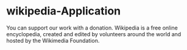 # wikipedia-Application
You can support our work with a donation. Wikipedia is a free online encyclopedia, created and edited by volunteers around the world and hosted by the Wikimedia Foundation.
